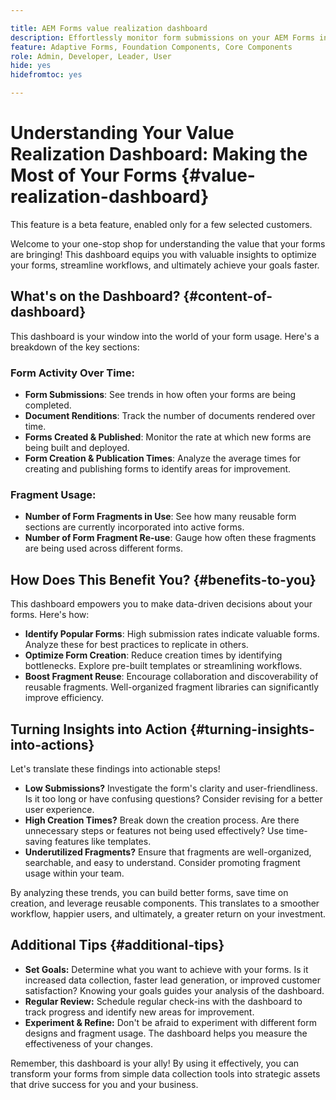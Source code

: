 ```yaml
---

title: AEM Forms value realization dashboard
description: Effortlessly monitor form submissions on your AEM Forms instances with our intuitive tracking dashboard. 
feature: Adaptive Forms, Foundation Components, Core Components
role: Admin, Developer, Leader, User
hide: yes
hidefromtoc: yes

---
```


# Understanding Your Value Realization Dashboard: Making the Most of Your Forms {#value-realization-dashboard}

<span class="preview"> This feature is a beta feature, enabled only for a few selected customers. </span>

Welcome to your one-stop shop for understanding the value that your forms are bringing! This dashboard equips you with valuable insights to optimize your forms, streamline workflows, and ultimately achieve your goals faster.

## What's on the Dashboard? {#content-of-dashboard}

This dashboard is your window into the world of your form usage. Here's a breakdown of the key sections:

### Form Activity Over Time:

* **Form Submissions**: See trends in how often your forms are being completed.
* **Document Renditions**: Track the number of documents rendered over time.
* **Forms Created & Published**: Monitor the rate at which new forms are being built and deployed.
* **Form Creation & Publication Times**: Analyze the average times for creating and publishing forms to identify areas for improvement.

### Fragment Usage:

* **Number of Form Fragments in Use**: See how many reusable form sections are currently incorporated into active forms.
* **Number of Form Fragment Re-use**: Gauge how often these fragments are being used across different forms.


## How Does This Benefit You? {#benefits-to-you}

This dashboard empowers you to make data-driven decisions about your forms. Here's how:

* **Identify Popular Forms**: High submission rates indicate valuable forms. Analyze these for best practices to replicate in others.
* **Optimize Form Creation**: Reduce creation times by identifying bottlenecks. Explore pre-built templates or streamlining workflows.
* **Boost Fragment Reuse**: Encourage collaboration and discoverability of reusable fragments. Well-organized fragment libraries can significantly improve efficiency.


## Turning Insights into Action {#turning-insights-into-actions}

Let's translate these findings into actionable steps!

* **Low Submissions?** Investigate the form's clarity and user-friendliness. Is it too long or have confusing questions? Consider revising for a better user experience.
* **High Creation Times?** Break down the creation process. Are there unnecessary steps or features not being used effectively? Use time-saving features like templates.
* **Underutilized Fragments?** Ensure that fragments are well-organized, searchable, and easy to understand. Consider promoting fragment usage within your team.

By analyzing these trends, you can build better forms, save time on creation, and leverage reusable components. This translates to a smoother workflow, happier users, and ultimately, a greater return on your investment.

## Additional Tips {#additional-tips}

* **Set Goals:** Determine what you want to achieve with your forms. Is it increased data collection, faster lead generation, or improved customer satisfaction? Knowing your goals guides your analysis of the dashboard.
* **Regular Review:** Schedule regular check-ins with the dashboard to track progress and identify new areas for improvement.
* **Experiment & Refine:** Don't be afraid to experiment with different form designs and fragment usage. The dashboard helps you measure the effectiveness of your changes.

Remember, this dashboard is your ally! By using it effectively, you can transform your forms from simple data collection tools into strategic assets that drive success for you and your business.
